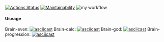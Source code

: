 [![Actions Status](https://github.com/mickysmt/python-project-lvl1/workflows/hexlet-check/badge.svg)](https://github.com/mickysmt/python-project-lvl1/actions)
[![Maintainability](https://api.codeclimate.com/v1/badges/a99a88d28ad37a79dbf6/maintainability)](https://codeclimate.com/github/codeclimate/codeclimate/maintainability)
![my workflow](https://github.com/mickysmt/python-project-lvl1/actions/workflows/pyci.yml/badge.svg)

#### Useage
Brain-even:
[![asciicast](https://asciinema.org/a/SArb6L47xyQTSSITSruEN9DWh.svg)](https://asciinema.org/a/SArb6L47xyQTSSITSruEN9DWh)
Brain-calc:
[![asciicast](https://asciinema.org/a/5KIJFfihnh2qBrsSGMxu4oJfm.svg)](https://asciinema.org/a/5KIJFfihnh2qBrsSGMxu4oJfm)
Brain-gcd:
[![asciicast](https://asciinema.org/a/KBKDbSCFLtZcylT700r6H8EED.svg)](https://asciinema.org/a/KBKDbSCFLtZcylT700r6H8EED)
Brain-progression:
[![asciicast](https://asciinema.org/a/0f54ljrFsvxpkQmlVGJDc3vtF.svg)](https://asciinema.org/a/0f54ljrFsvxpkQmlVGJDc3vtF)
